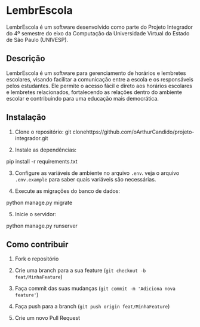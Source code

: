 # LembrEscola

LembrEscola é um software desenvolvido como parte do Projeto Integrador do 4º semestre do eixo da Computação da Universidade Virtual do Estado de São Paulo (UNIVESP).

## Descrição

LembrEscola é um software para gerenciamento de horários e lembretes escolares, visando facilitar a comunicação entre a escola e os responsáveis pelos estudantes. Ele permite o acesso fácil e direto aos horários escolares e lembretes relacionados, fortalecendo as relações dentro do ambiente escolar e contribuindo para uma educação mais democrática.

## Instalação

1. Clone o repositório: git clonehttps://github.com/oArthurCandido/projeto-integrador.git

2. Instale as dependências:

pip install -r requirements.txt

3. Configure as variáveis de ambiente no arquivo `.env`. veja o arquivo `.env.example` para saber quais variáveis são necessárias.

4. Execute as migrações do banco de dados:

python manage.py migrate

5. Inicie o servidor:

python manage.py runserver

## Como contribuir

1. Fork o repositório

2. Crie uma branch para a sua feature (`git checkout -b feat/MinhaFeature`)

3. Faça commit das suas mudanças (`git commit -m 'Adiciona nova feature'`)

4. Faça push para a branch (`git push origin feat/MinhaFeature`)

5. Crie um novo Pull Request

